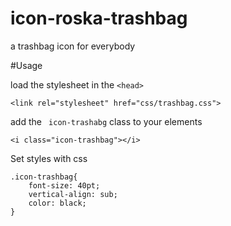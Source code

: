 # icon-roska-trashbag
a trashbag icon for everybody

#Usage

load the stylesheet in the ```<head>```

    <link rel="stylesheet" href="css/trashbag.css">

add the ``` icon-trashabg``` class to your elements

    <i class="icon-trashbag"></i>

Set styles with css

```
.icon-trashbag{
    font-size: 40pt;
    vertical-align: sub;
    color: black;
}
``` 




